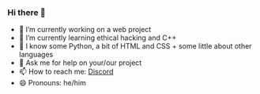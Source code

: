 ### Hi there 👋

- 🔭 I’m currently working on a web project
- 🌱 I’m currently learning ethical hacking and C++
- 🤔 I know some Python, a bit of HTML and CSS + some little about other languages
- 💬 Ask me for help on your/our project
- 📫 How to reach me: [Discord](discordapp.com/users/Avo-Catto#6922)
- 😄 Pronouns: he/him
